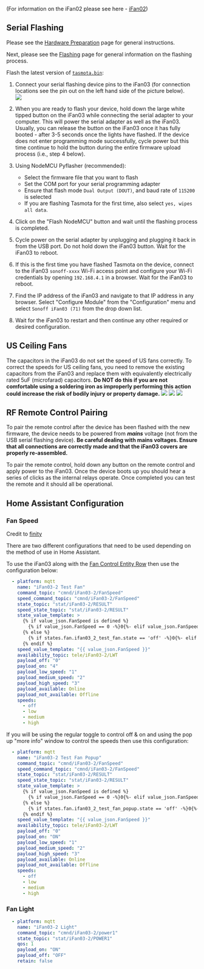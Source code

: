 (For information on the iFan02 please see here - [iFan02](https://github.com/arendst/Tasmota/wiki/Sonoff-iFan02))

## Serial Flashing
Please see the [Hardware Preparation](https://github.com/arendst/Tasmota/wiki/Hardware-Preparation) page for general instructions.

Next, please see the [Flashing](https://github.com/arendst/Tasmota/wiki/Flashing) page for general information on the flashing process.

Flash the latest version of [`tasmota.bin`](http://thehackbox.org/tasmota/json/tasmota.bin):

1. Connect your serial flashing device pins to the iFan03 (for connection locations see the pin out on the left hand side of the picture below).  
   ![](https://github.com/tim-dcl/BRUH3-Home-Assistant-Configuration/blob/master/IMG_20190817_155847511_HDR.jpg)

2. When you are ready to flash your device, hold down the large white tipped button on the iFan03 while connecting the serial adapter to your computer. This will power the serial adapter as well as the iFan03. Usually, you can release the button on the iFan03 once it has fully booted - after 3-5 seconds once the lights have flashed. If the device does not enter programming mode successfully, cycle power but this time continue to hold the button during the entire firmware upload process (i.e., step 4 below).

3. Using NodeMCU Pyflasher (recommended):
   - Select the firmware file that you want to flash
   - Set the COM port for your serial programming adapter
   - Ensure that flash mode `Dual Output (DOUT)`, and baud rate of `115200` is selected
   - If you are flashing Tasmota for the first time, also select `yes, wipes all data`.

4. Click on the "Flash NodeMCU" button and wait until the flashing process is completed. 

5. Cycle power on the serial adapter by unplugging and plugging it back in from the USB port. Do not hold down the iFan03 button. Wait for the iFan03 to reboot.

6. If this is the first time you have flashed Tasmota on the device, connect to the iFan03 `sonoff-xxxx` Wi-Fi access point and configure your Wi-Fi credentials by opening `192.168.4.1` in a browser. Wait for the iFan03 to reboot.

7. Find the IP address of the iFan03 and navigate to that IP address in any browser. Select "Configure Module" from the "Configuration" menu and select `Sonoff iFan03 (71)` from the drop down list.

8. Wait for the iFan03 to restart and then continue any other required or desired configuration.

## US Ceiling Fans

The capacitors in the iFan03 do not set the speed of US fans correctly. To correct the speeds for US ceiling fans, you need to remove the existing capacitors from the iFan03 and replace them with equivalently electrically rated 5uF (microfarad) capacitors. **Do NOT do this if you are not comfortable using a soldering iron as improperly performing this action could increase the risk of bodily injury or property damage.**
![](https://github.com/tim-dcl/BRUH3-Home-Assistant-Configuration/blob/master/IMG_20190817_155903267.jpg)
![](https://github.com/tim-dcl/BRUH3-Home-Assistant-Configuration/blob/master/IMG_20190817_155910936_HDR.jpg)
![](https://github.com/tim-dcl/BRUH3-Home-Assistant-Configuration/blob/master/IMG_20190817_155853950_HDR.jpg)

## RF Remote Control Pairing

To pair the remote control after the device has been flashed with the new firmware, the device needs to be powered from _**mains**_ voltage (not from the USB serial flashing device). **Be careful dealing with mains voltages. Ensure that all connections are correctly made and that the iFan03 covers are properly re-assembled.**

To pair the remote control, hold down any button on the remote control and apply power to the iFan03. Once the device boots up you should hear a series of clicks as the internal relays operate. Once completed you can test the remote and it should all be operational.

## Home Assistant Configuration

### Fan Speed
Credit to [finity](https://community.home-assistant.io/t/sonoff-ifan02-tasmota-mqtt-fan/64083/13)

There are two different configurations that need to be used depending on the method of use in Home Assistant.

To use the iFan03 along with the [Fan Control Entity Row](https://github.com/finity69x2/fan-control-entity-row) then use the configuration below:

```yaml
  - platform: mqtt  
    name: "iFan03-2 Test Fan"
    command_topic: "cmnd/iFan03-2/FanSpeed"
    speed_command_topic: "cmnd/iFan03-2/FanSpeed"    
    state_topic: "stat/iFan03-2/RESULT"
    speed_state_topic: "stat/iFan03-2/RESULT"
    state_value_template: >
      {% if value_json.FanSpeed is defined %}
        {% if value_json.FanSpeed == 0 -%}0{%- elif value_json.FanSpeed > 0 -%}4{%- endif %}
      {% else %}
        {% if states.fan.ifan03_2_test_fan.state == 'off' -%}0{%- elif states.fan.ifan03_2_test_fan.state == 'on' -%}4{%- endif %}
      {% endif %}
    speed_value_template: "{{ value_json.FanSpeed }}"
    availability_topic: tele/iFan03-2/LWT
    payload_off: "0"
    payload_on: "4"
    payload_low_speed: "1"
    payload_medium_speed: "2"
    payload_high_speed: "3"
    payload_available: Online
    payload_not_available: Offline
    speeds:
      - off
      - low
      - medium
      - high
```

If you will be using the regular toggle to control off & on and using the pop up "more info" window to control the speeds then use this configuration:

```yaml
  - platform: mqtt  
    name: "iFan03-2 Test Fan Popup"
    command_topic: "cmnd/iFan03-2/FanSpeed"
    speed_command_topic: "cmnd/iFan03-2/FanSpeed"    
    state_topic: "stat/iFan03-2/RESULT"
    speed_state_topic: "stat/iFan03-2/RESULT"
    state_value_template: >
      {% if value_json.FanSpeed is defined %}
        {% if value_json.FanSpeed == 0 -%}0{%- elif value_json.FanSpeed > 0 -%}ON{%- endif %}
      {% else %}
        {% if states.fan.ifan03_2_test_fan_popup.state == 'off' -%}0{%- elif states.fan.ifan03_2_test_fan_popup.state == 'on' -%}ON{%- endif %}
      {% endif %}
    speed_value_template: "{{ value_json.FanSpeed }}"
    availability_topic: tele/iFan03-2/LWT
    payload_off: "0"
    payload_on: "ON"
    payload_low_speed: "1"
    payload_medium_speed: "2"
    payload_high_speed: "3"
    payload_available: Online
    payload_not_available: Offline
    speeds:
      - off
      - low
      - medium
      - high
```

### Fan Light

```yaml
  - platform: mqtt
    name: "iFan03-2 Light"
    command_topic: "cmnd/iFan03-2/power1"
    state_topic: "stat/iFan03-2/POWER1"
    qos: 1
    payload_on: "ON"
    payload_off: "OFF"
    retain: false
```